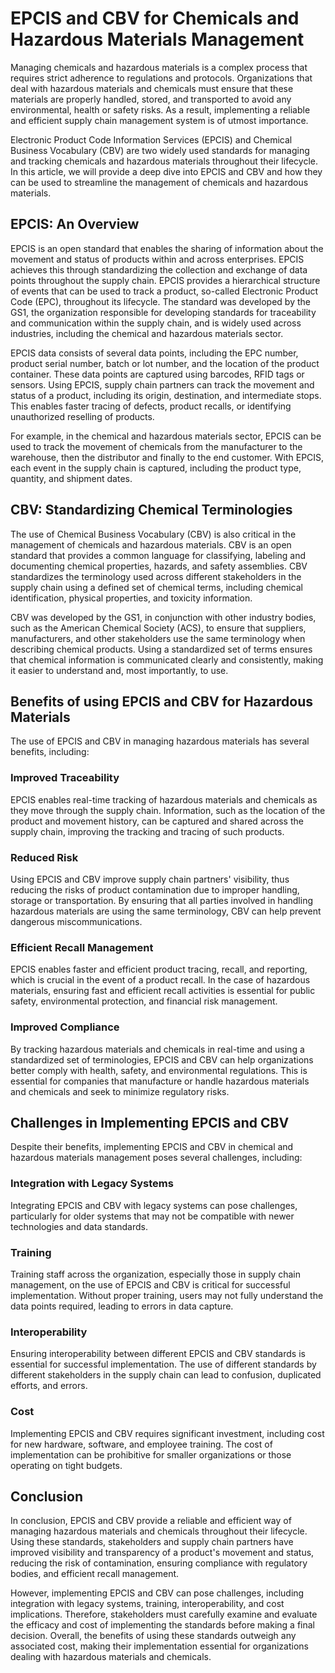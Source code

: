 # EPCIS and CBV for Chemicals and Hazardous Materials Management

Managing chemicals and hazardous materials is a complex process that requires strict adherence to regulations and protocols. Organizations that deal with hazardous materials and chemicals must ensure that these materials are properly handled, stored, and transported to avoid any environmental, health or safety risks. As a result, implementing a reliable and efficient supply chain management system is of utmost importance. 

Electronic Product Code Information Services (EPCIS) and Chemical Business Vocabulary (CBV) are two widely used standards for managing and tracking chemicals and hazardous materials throughout their lifecycle. In this article, we will provide a deep dive into EPCIS and CBV and how they can be used to streamline the management of chemicals and hazardous materials.

## EPCIS: An Overview

EPCIS is an open standard that enables the sharing of information about the movement and status of products within and across enterprises. EPCIS achieves this through standardizing the collection and exchange of data points throughout the supply chain. EPCIS provides a hierarchical structure of events that can be used to track a product, so-called Electronic Product Code (EPC), throughout its lifecycle. The standard was developed by the GS1, the organization responsible for developing standards for traceability and communication within the supply chain, and is widely used across industries, including the chemical and hazardous materials sector.

EPCIS data consists of several data points, including the EPC number, product serial number, batch or lot number, and the location of the product container. These data points are captured using barcodes, RFID tags or sensors. Using EPCIS, supply chain partners can track the movement and status of a product, including its origin, destination, and intermediate stops. This enables faster tracing of defects, product recalls, or identifying unauthorized reselling of products.

For example, in the chemical and hazardous materials sector, EPCIS can be used to track the movement of chemicals from the manufacturer to the warehouse, then the distributor and finally to the end customer. With EPCIS, each event in the supply chain is captured, including the product type, quantity, and shipment dates.

## CBV: Standardizing Chemical Terminologies

The use of Chemical Business Vocabulary (CBV) is also critical in the management of chemicals and hazardous materials. CBV is an open standard that provides a common language for classifying, labeling and documenting chemical properties, hazards, and safety assemblies. CBV standardizes the terminology used across different stakeholders in the supply chain using a defined set of chemical terms, including chemical identification, physical properties, and toxicity information.

CBV was developed by the GS1, in conjunction with other industry bodies, such as the American Chemical Society (ACS), to ensure that suppliers, manufacturers, and other stakeholders use the same terminology when describing chemical products. Using a standardized set of terms ensures that chemical information is communicated clearly and consistently, making it easier to understand and, most importantly, to use. 

## Benefits of using EPCIS and CBV for Hazardous Materials

The use of EPCIS and CBV in managing hazardous materials has several benefits, including:

### Improved Traceability 

EPCIS enables real-time tracking of hazardous materials and chemicals as they move through the supply chain. Information, such as the location of the product and movement history, can be captured and shared across the supply chain, improving the tracking and tracing of such products.

### Reduced Risk

Using EPCIS and CBV improve supply chain partners' visibility, thus reducing the risks of product contamination due to improper handling, storage or transportation. By ensuring that all parties involved in handling hazardous materials are using the same terminology, CBV can help prevent dangerous miscommunications.

### Efficient Recall Management 

EPCIS enables faster and efficient product tracing, recall, and reporting, which is crucial in the event of a product recall. In the case of hazardous materials, ensuring fast and efficient recall activities is essential for public safety, environmental protection, and financial risk management.

### Improved Compliance 

By tracking hazardous materials and chemicals in real-time and using a standardized set of terminologies, EPCIS and CBV can help organizations better comply with health, safety, and environmental regulations. This is essential for companies that manufacture or handle hazardous materials and chemicals and seek to minimize regulatory risks.

## Challenges in Implementing EPCIS and CBV 

Despite their benefits, implementing EPCIS and CBV in chemical and hazardous materials management poses several challenges, including:

### Integration with Legacy Systems 

Integrating EPCIS and CBV with legacy systems can pose challenges, particularly for older systems that may not be compatible with newer technologies and data standards.

### Training 

Training staff across the organization, especially those in supply chain management, on the use of EPCIS and CBV is critical for successful implementation. Without proper training, users may not fully understand the data points required, leading to errors in data capture.

### Interoperability 

Ensuring interoperability between different EPCIS and CBV standards is essential for successful implementation. The use of different standards by different stakeholders in the supply chain can lead to confusion, duplicated efforts, and errors.

### Cost 

Implementing EPCIS and CBV requires significant investment, including cost for new hardware, software, and employee training. The cost of implementation can be prohibitive for smaller organizations or those operating on tight budgets.

## Conclusion

In conclusion, EPCIS and CBV provide a reliable and efficient way of managing hazardous materials and chemicals throughout their lifecycle. Using these standards, stakeholders and supply chain partners have improved visibility and transparency of a product's movement and status, reducing the risk of contamination, ensuring compliance with regulatory bodies, and efficient recall management.

However, implementing EPCIS and CBV can pose challenges, including integration with legacy systems, training, interoperability, and cost implications. Therefore, stakeholders must carefully examine and evaluate the efficacy and cost of implementing the standards before making a final decision. Overall, the benefits of using these standards outweigh any associated cost, making their implementation essential for organizations dealing with hazardous materials and chemicals.
